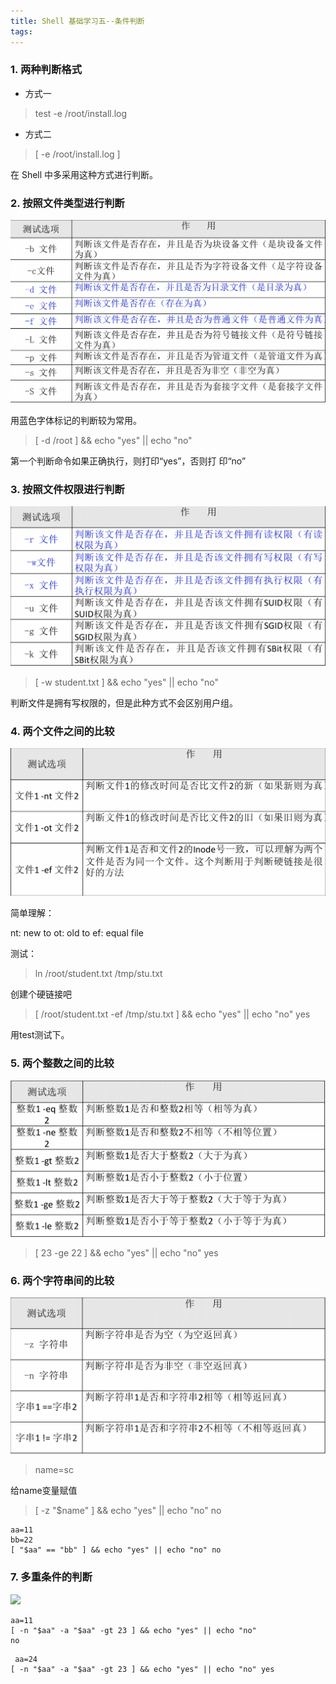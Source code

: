 ```yaml
---
title: Shell 基础学习五--条件判断
tags:
---
```



### 1. 两种判断格式


* 方式一
> test -e /root/install.log


* 方式二
> [ -e /root/install.log ]

在 Shell 中多采用这种方式进行判断。

### 2. 按照文件类型进行判断


![](/../images/2019_09_22_01.png)


用蓝色字体标记的判断较为常用。



> [ -d /root ] && echo "yes" || echo "no"

第一个判断命令如果正确执行，则打印“yes”，否则打 印“no”




### 3. 按照文件权限进行判断

![](/../images/2019_09_22_02.png)


>  [ -w student.txt ] && echo "yes" || echo "no"


判断文件是拥有写权限的，但是此种方式不会区别用户组。

### 4. 两个文件之间的比较



![](/../images/2019_09_22_03.png)

简单理解：

nt: new to
ot: old to
ef: equal file


测试：

> ln /root/student.txt /tmp/stu.txt

创建个硬链接吧

>[ /root/student.txt -ef /tmp/stu.txt ] && echo "yes" || echo "no" yes


用test测试下。

### 5. 两个整数之间的比较


![](/../images/2019_09_22_04.png)

>[ 23 -ge 22 ] && echo "yes" || echo "no" yes



### 6. 两个字符串间的比较

![](/../images/2019_09_22_05.png)

>  name=sc

给name变量赋值

>[ -z "$name" ] && echo "yes" || echo "no" no

```
aa=11
bb=22
[ "$aa" == "bb" ] && echo "yes" || echo "no" no
```


### 7. 多重条件的判断

![](/../images/2019_09_22_07.png)


```
aa=11
[ -n "$aa" -a "$aa" -gt 23 ] && echo "yes" || echo "no"
no
```

```
 aa=24
[ -n "$aa" -a "$aa" -gt 23 ] && echo "yes" || echo "no" yes
```